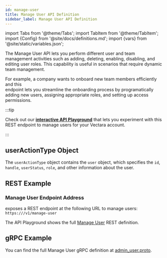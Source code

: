 ```yaml
---
id: manage-user
title: Manage User API Definition
sidebar_label: Manage User API Definition
---
```


import Tabs from '@theme/Tabs';
import TabItem from '@theme/TabItem';
import {Config} from '@site/docs/definitions.md';
import {vars} from '@site/static/variables.json';

The Manage User API lets you perform different user and team management 
activities such as adding, deleting, enabling, disabling, and editing user 
roles. This capability is useful in scenarios that require dynamic team 
management.

For example, a company wants to onboard new team members efficiently and this  
endpoint lets you streamline the onboarding process by programatically 
adding new users, assigning appropriate roles, and setting up access 
permissions.

:::tip

Check out our [**interactive API Playground**](/docs/1.0/rest-api/manage-user) that lets 
you experiment with this REST endpoint to manage users for your Vectara
account.

:::

## userActionType Object

The `userActionType` object contains the `user` object, which specifies the 
`id`, `handle`, `userStatus`, `role`, and other information about the user.

## REST Example

### Manage User Endpoint Address

<Config v="names.product"/> exposes a REST endpoint at the following URL
to manage users:
<code>https://<Config v="domains.rest.indexing"/>/v1/manage-user</code>

The API Playground shows the full [Manage User](/docs/1.0/rest-api/manage-user) REST definition.

## gRPC Example

You can find the full Manage User gRPC definition at [admin_user.proto](https://github.com/vectara/protos/blob/main/admin_user.proto).